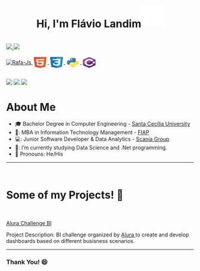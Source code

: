 <h1 align="center">Hi, I'm Flávio Landim<a><img src="https://github.com/Kathryn-Jie/Kathryn-Jie/blob/main/wave.gif" width="60px"/></h1>
<Br>
  
<!--
**flaviolandim/flaviolandim** is a ✨ _special_ ✨ repository because its `README.md` (this file) appears on your GitHub profile.

Here are some ideas to get you started:

- 🔭 I’m currently working on ...
- 🌱 I’m currently learning ...
- 👯 I’m looking to collaborate on ...
- 🤔 I’m looking for help with ...
- 💬 Ask me about ...
- 📫 How to reach me: ...
- 😄 Pronouns: ...
- ⚡ Fun fact: ...
-->


 <div>
  <a href="https://github.com/rafaballerini">
  <img height="180em" src="https://github-readme-stats.vercel.app/api?username=flaviolandim&show_icons=true&theme=dark&include_all_commits=true&count_private=true"/>
  <img  width="450px" src="https://github-readme-stats.vercel.app/api/top-langs/?username=flaviolandim&layout=compact&langs_count=7&theme=dark"/>
</div>
<div style="display: inline_block"><br>
  <img align="center" alt="Rafa-Js" height="30" width="40" src="https://upload.wikimedia.org/wikipedia/commons/thumb/c/cf/New_Power_BI_Logo.svg/600px-New_Power_BI_Logo.svg.png">
  <img align="center" alt="Rafa-HTML" height="30" width="40" src="https://raw.githubusercontent.com/devicons/devicon/master/icons/html5/html5-original.svg">
  <img align="center" alt="Rafa-CSS" height="30" width="40" src="https://raw.githubusercontent.com/devicons/devicon/master/icons/css3/css3-original.svg">
  <img align="center" alt="Rafa-Python" height="30" width="40" src="https://raw.githubusercontent.com/devicons/devicon/master/icons/python/python-original.svg">
  <img align="center" alt="Rafa-Csharp" height="30" width="40" src="https://raw.githubusercontent.com/devicons/devicon/master/icons/csharp/csharp-original.svg">
</div>
  
  ##
  
<div> 
 
  <a href="https://instagram.com/flaviolandim.cross" target="_blank"><img src="https://img.shields.io/badge/-Instagram-%23E4405F?style=for-the-badge&logo=instagram&logoColor=white" target="_blank"></a>
   <a href = "mailto:fblandim@gmail.com"><img src="https://img.shields.io/badge/-Gmail-%23333?style=for-the-badge&logo=gmail&logoColor=white" target="_blank"></a>
  <a href="https://www.linkedin.com/in/flaviolandim/" target="_blank"><img src="https://img.shields.io/badge/-LinkedIn-%230077B5?style=for-the-badge&logo=linkedin&logoColor=white" target="_blank"></a> 
  
</div>
   
##

<h1>About Me</h1>

 - 🎓 Bachelor Degree in Computer Engineering - <a href= "https://www.unisanta.br/"> Santa Cecília University </a>
- 🏫: MBA in Information Technology Management - <a href= "https://www.fiap.com.br/"> FIAP </a>
- 💻: Junior Software Developer & Data Analytics -  <a href="https://www.scania.com/">Scania Group</a> 
- 🌱: I’m currently studying Data Science and .Net programming.
- 💬   Pronouns: He/His
<hr>
<Br>

<h1>Some of my Projects! 🎨</h1>
<Br>
 
 <a href="https://github.com/flaviolandim/alurachallengebi">Alura Challenge BI </a>
  
Project Description: BI challenge organized by <a href=https://www.alura.com.br> Alura </a> to create and develop dashboards based on different busisness scenarios.

 ***
  
### Thank You! 😄 

  
